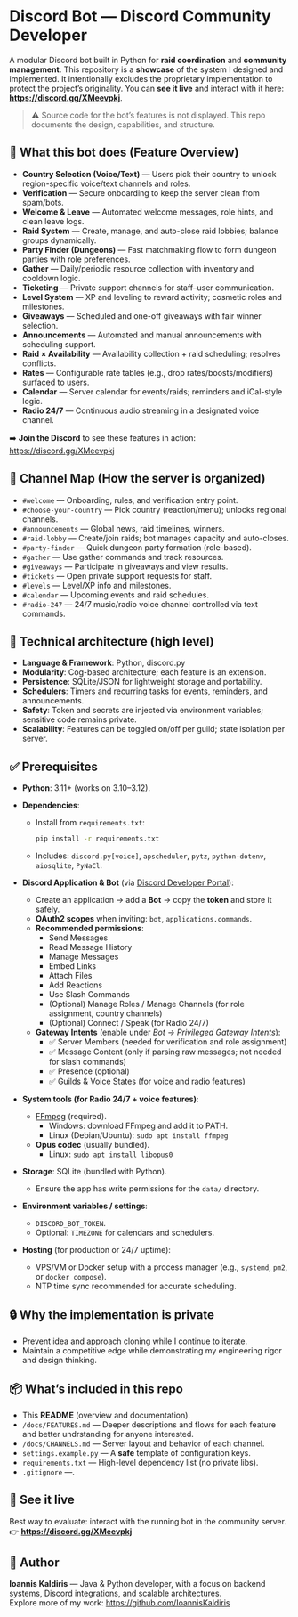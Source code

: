 # Discord Bot — Discord Community Developer

A modular Discord bot built in Python for **raid coordination** and **community management**. 
This repository is a **showcase** of the system I designed and implemented. It intentionally excludes the proprietary implementation to protect the project’s originality. 
You can **see it live** and interact with it here: **https://discord.gg/XMeevpkj**.

> ⚠️ Source code for the bot’s features is not displayed. This repo documents the design, capabilities, and structure.

## 👋 What this bot does (Feature Overview)
- **Country Selection (Voice/Text)** — Users pick their country to unlock region-specific voice/text channels and roles.
- **Verification** — Secure onboarding to keep the server clean from spam/bots.
- **Welcome & Leave** — Automated welcome messages, role hints, and clean leave logs.
- **Raid System** — Create, manage, and auto-close raid lobbies; balance groups dynamically.
- **Party Finder (Dungeons)** — Fast matchmaking flow to form dungeon parties with role preferences.
- **Gather** — Daily/periodic resource collection with inventory and cooldown logic.
- **Ticketing** — Private support channels for staff–user communication.
- **Level System** — XP and leveling to reward activity; cosmetic roles and milestones.
- **Giveaways** — Scheduled and one-off giveaways with fair winner selection.
- **Announcements** — Automated and manual announcements with scheduling support.
- **Raid × Availability** — Availability collection + raid scheduling; resolves conflicts.
- **Rates** — Configurable rate tables (e.g., drop rates/boosts/modifiers) surfaced to users.
- **Calendar** — Server calendar for events/raids; reminders and iCal-style logic.
- **Radio 24/7** — Continuous audio streaming in a designated voice channel.

➡️ **Join the Discord** to see these features in action: https://discord.gg/XMeevpkj

## 🧭 Channel Map (How the server is organized)
- `#welcome` — Onboarding, rules, and verification entry point.
- `#choose-your-country` — Pick country (reaction/menu); unlocks regional channels.
- `#announcements` — Global news, raid timelines, winners.
- `#raid-lobby` — Create/join raids; bot manages capacity and auto-closes.
- `#party-finder` — Quick dungeon party formation (role-based).
- `#gather` — Use gather commands and track resources.
- `#giveaways` — Participate in giveaways and view results.
- `#tickets` — Open private support requests for staff.
- `#levels` — Level/XP info and milestones.
- `#calendar` — Upcoming events and raid schedules.
- `#radio-247` — 24/7 music/radio voice channel controlled via text commands.

## 🧩 Technical architecture (high level)
- **Language & Framework**: Python, discord.py
- **Modularity**: Cog-based architecture; each feature is an extension.
- **Persistence**: SQLite/JSON for lightweight storage and portability.
- **Schedulers**: Timers and recurring tasks for events, reminders, and announcements.
- **Safety**: Token and secrets are injected via environment variables; sensitive code remains private.
- **Scalability**: Features can be toggled on/off per guild; state isolation per server.

## ✅ Prerequisites

- **Python**: 3.11+ (works on 3.10–3.12).  

- **Dependencies**:
  - Install from `requirements.txt`:
    ```bash
    pip install -r requirements.txt
    ```
  - Includes: `discord.py[voice]`, `apscheduler`, `pytz`, `python-dotenv`, `aiosqlite`, `PyNaCl`.

- **Discord Application & Bot** (via [Discord Developer Portal](https://discord.com/developers/applications)):
  - Create an application → add a **Bot** → copy the **token** and store it safely.
  - **OAuth2 scopes** when inviting: `bot`, `applications.commands`.
  - **Recommended permissions**: 
    - Send Messages  
    - Read Message History  
    - Manage Messages  
    - Embed Links  
    - Attach Files  
    - Add Reactions  
    - Use Slash Commands  
    - (Optional) Manage Roles / Manage Channels (for role assignment, country channels)  
    - (Optional) Connect / Speak (for Radio 24/7)  
  - **Gateway Intents** (enable under *Bot → Privileged Gateway Intents*):
    - ✅ Server Members (needed for verification and role assignment)  
    - ✅ Message Content (only if parsing raw messages; not needed for slash commands)  
    - ✅ Presence (optional)  
    - ✅ Guilds & Voice States (for voice and radio features)  

- **System tools (for Radio 24/7 + voice features)**:
  - [FFmpeg](https://ffmpeg.org/download.html) (required).  
    - Windows: download FFmpeg and add it to PATH.  
    - Linux (Debian/Ubuntu): `sudo apt install ffmpeg`
  - **Opus codec** (usually bundled).  
    - Linux: `sudo apt install libopus0`

- **Storage**: SQLite (bundled with Python).  
  - Ensure the app has write permissions for the `data/` directory.  

- **Environment variables / settings**:
  - `DISCORD_BOT_TOKEN`.  
  - Optional: `TIMEZONE` for calendars and schedulers.  

- **Hosting** (for production or 24/7 uptime):  
  - VPS/VM or Docker setup with a process manager (e.g., `systemd`, `pm2`, or `docker compose`).  
  - NTP time sync recommended for accurate scheduling.

## 🔒 Why the implementation is private
- Prevent idea and approach cloning while I continue to iterate.
- Maintain a competitive edge while demonstrating my engineering rigor and design thinking.

## 📦 What’s included in this repo
- This **README** (overview and documentation).
- `/docs/FEATURES.md` — Deeper descriptions and flows for each feature and better undrstanding for anyone interested.
- `/docs/CHANNELS.md` — Server layout and behavior of each channel.
- `settings.example.py` — A **safe** template of configuration keys.
- `requirements.txt` — High-level dependency list (no private libs).
- `.gitignore` —.

## 🚀 See it live
Best way to evaluate: interact with the running bot in the community server.  
👉 **https://discord.gg/XMeevpkj**

## 👤 Author
**Ioannis Kaldiris** — Java & Python developer, with a focus on backend systems, Discord integrations, and scalable architectures.  
Explore more of my work: https://github.com/IoannisKaldiris

